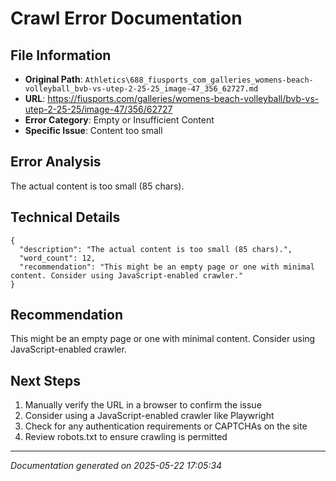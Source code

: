 # Crawl Error Documentation

## File Information
- **Original Path**: `Athletics\688_fiusports_com_galleries_womens-beach-volleyball_bvb-vs-utep-2-25-25_image-47_356_62727.md`
- **URL**: https://fiusports.com/galleries/womens-beach-volleyball/bvb-vs-utep-2-25-25/image-47/356/62727
- **Error Category**: Empty or Insufficient Content
- **Specific Issue**: Content too small

## Error Analysis
The actual content is too small (85 chars).

## Technical Details
```
{
  "description": "The actual content is too small (85 chars).",
  "word_count": 12,
  "recommendation": "This might be an empty page or one with minimal content. Consider using JavaScript-enabled crawler."
}
```

## Recommendation
This might be an empty page or one with minimal content. Consider using JavaScript-enabled crawler.

## Next Steps
1. Manually verify the URL in a browser to confirm the issue
2. Consider using a JavaScript-enabled crawler like Playwright
3. Check for any authentication requirements or CAPTCHAs on the site
4. Review robots.txt to ensure crawling is permitted

---
*Documentation generated on 2025-05-22 17:05:34*
